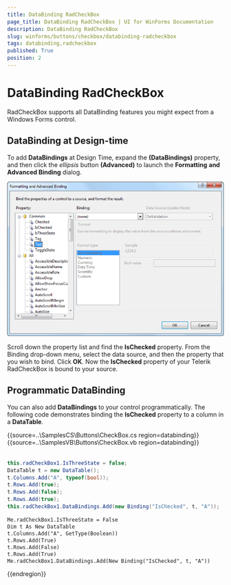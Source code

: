 ```yaml
---
title: DataBinding RadCheckBox
page_title: DataBinding RadCheckBox | UI for WinForms Documentation
description: DataBinding RadCheckBox
slug: winforms/buttons/checkbox/databinding-radcheckbox
tags: databinding,radcheckbox
published: True
position: 2
---
```


# DataBinding RadCheckBox



RadCheckBox supports all DataBinding features you might expect from a Windows Forms control.

## DataBinding at Design-time

To add __DataBindings__ at Design Time, expand the __(DataBindings)__ property, and then click the *ellipsis* button __(Advanced)__ to launch the __Formatting__ __and__ __Advanced Binding__ dialog.

![buttons-checkbox-radcheckbox-databinding 001](images/buttons-checkbox-radcheckbox-databinding001.png)

Scroll down the property list and find the __IsChecked__ property. From the Binding drop-down menu, select the data source, and then the property that you wish to bind. Click __OK__. Now the __IsChecked__ property of your Telerik RadCheckBox is bound to your source.

## Programmatic DataBinding 

You can also add __DataBindings__ to your control programmatically. The following code demonstrates binding the __IsChecked__ property to a column in a __DataTable__. 
 

{{source=..\SamplesCS\Buttons\CheckBox.cs region=databinding}} 
{{source=..\SamplesVB\Buttons\CheckBox.vb region=databinding}} 

````C#
           
this.radCheckBox1.IsThreeState = false;
DataTable t = new DataTable();
t.Columns.Add("A", typeof(bool));
t.Rows.Add(true);
t.Rows.Add(false);
t.Rows.Add(true);
this.radCheckBox1.DataBindings.Add(new Binding("IsChecked", t, "A"));

````
````VB.NET
Me.radCheckBox1.IsThreeState = False
Dim t As New DataTable
t.Columns.Add("A", GetType(Boolean))
t.Rows.Add(True)
t.Rows.Add(False)
t.Rows.Add(True)
Me.radCheckBox1.DataBindings.Add(New Binding("IsChecked", t, "A"))

````

{{endregion}} 



